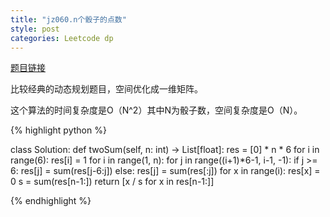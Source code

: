 ```yaml
---
title: "jz060.n个骰子的点数"
style: post
categories: Leetcode dp
---
```


[题目链接](https://leetcode-cn.com/problems/nge-tou-zi-de-dian-shu-lcof/)

比较经典的动态规划题目，空间优化成一维矩阵。

这个算法的时间复杂度是O（N^2）其中N为骰子数，空间复杂度是O（N）。

{% highlight python %}

class Solution:
    def twoSum(self, n: int) -> List[float]:
        res = [0] * n * 6
        for i in range(6):
            res[i] = 1
        for i in range(1, n):
            for j in range((i+1)*6-1, i-1, -1):
                if j >= 6:
                    res[j] = sum(res[j-6:j])
                else:
                    res[j] = sum(res[:j])
            for x in range(i):
                res[x] = 0
        s = sum(res[n-1:])
        return [x / s for x in res[n-1:]]

{% endhighlight %}

